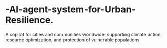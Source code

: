 # -AI-agent-system-for-Urban-Resilience.
A copilot for cities and communities worldwide, supporting climate action, resource optimization, and protection of vulnerable populations.
